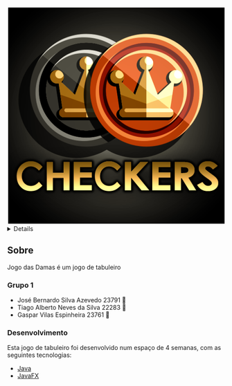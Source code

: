 <!-- PROJECT LOGO -->
<br />
<div align="center">
  <a>
    <img width="500px" height="500px" src="logo.png" alt="Logo" width="80" height="80">
  </a>
</div>


<!-- TABLE OF CONTENTS -->
<details>
  <ol>
    <li>
      <a href="#sobre">Sobre</a>
      <ul>
        <li><a>Grupo</a></li>
        <li><a>Desenvolvimento</a></li>
      </ul>
    </li>
  </ol>
</details>



<!-- ABOUT THE PROJECT -->
## Sobre

Jogo das Damas é um jogo de tabuleiro​

### Grupo 1

* José Bernardo Silva Azevedo 23791 👨
* Tiago Alberto Neves da Silva  22283  👨
* Gaspar Vilas Espinheira  23761  👨

### Desenvolvimento

Esta jogo de tabuleiro foi desenvolvido num espaço de 4 semanas, com as seguintes tecnologias:

* [Java](https://www.java.com/pt-BR/)
* [JavaFX](https://openjfx.io)
